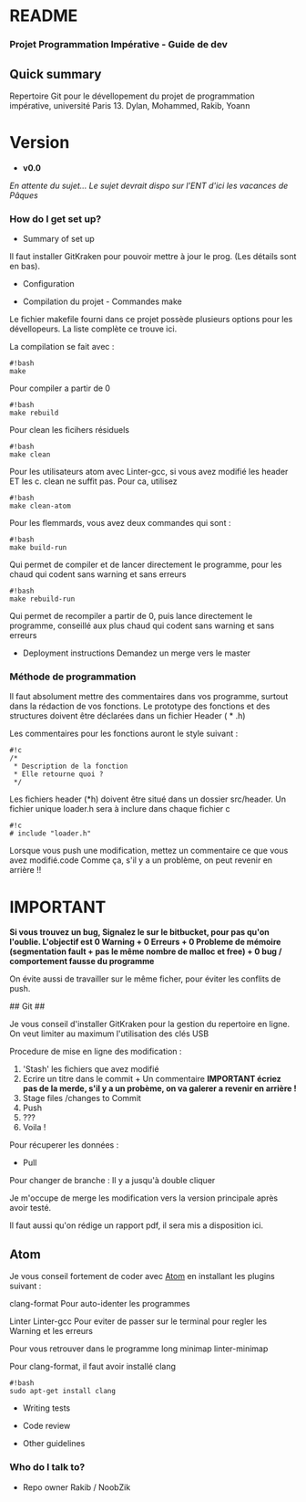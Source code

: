 # README #

### Projet Programmation Impérative - Guide de dev ###

## Quick summary ##

Repertoire Git pour le dévellopement du projet de programmation impérative, université Paris 13.
Dylan, Mohammed, Rakib, Yoann

# Version #
* **v0.0**

*En attente du sujet...*
*Le sujet devrait dispo sur l'ENT d'ici les vacances de Pâques*

### How do I get set up? ###

* Summary of set up

Il faut installer GitKraken pour pouvoir mettre à jour le prog. (Les détails sont en bas).

* Configuration

* Compilation du projet - Commandes make

Le fichier makefile fourni dans ce projet possède plusieurs options pour les dévellopeurs. La liste complète ce trouve ici.

La compilation se fait avec :
```
#!bash
make
```

Pour compiler a partir de 0

```
#!bash
make rebuild
```

Pour clean les ficihers résiduels

```
#!bash
make clean
```
Pour les utilisateurs atom avec Linter-gcc, si vous avez modifié les header ET les c. clean ne suffit pas. Pour ca, utilisez
```
#!bash
make clean-atom
```

Pour les flemmards, vous avez deux commandes qui sont :
```
#!bash
make build-run
```
Qui permet de compiler et de lancer directement le programme, pour les chaud qui codent sans warning et sans erreurs

```
#!bash
make rebuild-run
```
Qui permet de recompiler a partir de 0, puis lance directement le programme, conseillé aux plus chaud qui codent sans warning et sans erreurs

* Deployment instructions
Demandez un merge vers le master

### Méthode de programmation ###

Il faut absolument mettre des commentaires dans vos programme, surtout dans la rédaction de vos fonctions.
Le prototype des fonctions et des structures doivent être déclarées dans un fichier Header ( * .h)

Les commentaires pour les fonctions auront le style suivant :
```
#!c
/*
 * Description de la fonction
 * Elle retourne quoi ?
 */
```

Les fichiers header (\*h) doivent être situé dans un dossier src/header.
Un fichier unique loader.h sera à inclure dans chaque fichier c
```
#!c
# include "loader.h"
```


Lorsque vous push une modification, mettez un commentaire ce que vous avez modifié.code
Comme ça, s'il y a un problème, on peut revenir en arrière !!

# IMPORTANT #
**Si vous trouvez un bug, Signalez le sur le bitbucket, pour pas qu'on l'oublie.
L'objectif est 0 Warning + 0 Erreurs + 0 Probleme de mémoire (segmentation fault + pas le même nombre de malloc et free) + 0 bug / comportement fausse du programme**

On évite aussi de travailler sur le même ficher, pour éviter les conflits de push.

## Git ##

Je vous conseil d'installer GitKraken pour la gestion du repertoire en ligne. On veut limiter au maximum l'utilisation des clés USB

Procedure de mise en ligne des modification :
1. 'Stash' les fichiers que avez modifié
2. Ecrire un titre dans le commit + Un commentaire **IMPORTANT écriez pas de la merde, s'il y a un probème, on va galerer a revenir en arrière !**
3. Stage files /changes to Commit
4. Push
5. ???
6. Voila !

Pour récuperer les données :
- Pull

Pour changer de branche :
Il y a jusqu'à double cliquer

Je m'occupe de merge les modification vers la version principale après avoir testé.


Il faut aussi qu'on rédige un rapport pdf, il sera mis a disposition ici.

## Atom ##

Je vous conseil fortement de coder avec [Atom](http://atom.io) en installant les plugins suivant :

clang-format
Pour auto-identer les programmes

Linter
Linter-gcc
Pour eviter de passer sur le terminal pour regler les Warning et les erreurs

Pour vous retrouver dans le programme long
minimap
linter-minimap

Pour clang-format, il faut avoir installé clang
```
#!bash
sudo apt-get install clang
```

* Writing tests

* Code review
* Other guidelines

### Who do I talk to? ###

* Repo owner Rakib / NoobZik
